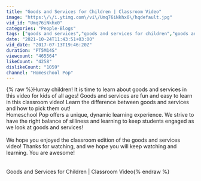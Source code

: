 ```yaml
---
title: "Goods and Services for Children | Classroom Video"
image: "https:\/\/i.ytimg.com\/vi\/Umq76iNkhx0\/hqdefault.jpg"
vid_id: "Umq76iNkhx0"
categories: "People-Blogs"
tags: ["goods and services","goods and services for children","goods and services video"]
date: "2021-10-24T11:43:51+03:00"
vid_date: "2017-07-13T19:46:20Z"
duration: "PT5M14S"
viewcount: "465564"
likeCount: "4258"
dislikeCount: "1059"
channel: "Homeschool Pop"
---
```

{% raw %}Hurray children! It is time to learn about goods and services in this video for kids of all ages! Goods and services are fun and easy to learn in this classroom video! Learn the difference between goods and services and how to pick them out!<br />Homeschool Pop offers a unique, dynamic learning experience. We strive to have the right balance of silliness and learning to keep students engaged as we look at goods and services!<br /><br />We hope you enjoyed the classroom edition of the goods and services video! Thanks for watching, and we hope you will keep watching and learning. You are awesome!<br /><br /><br />Goods and Services for Children | Classroom Video{% endraw %}
